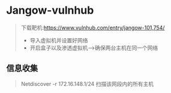 # Jangow-vulnhub

> 下载靶机:https://www.vulnhub.com/entry/jangow-101,754/
>
> * 导入虚拟机并设置好网络
> * 开启盒子以及渗透虚拟机-->确保两台主机在同一个网络

## 信息收集

> Netdiscover -r 172.16.148.1/24 	扫描该网段内的所有主机





